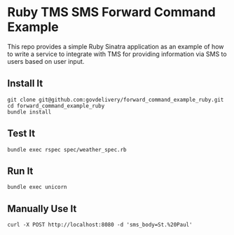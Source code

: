 # Ruby TMS SMS Forward Command Example

This repo provides a simple Ruby Sinatra application as an example of how to
write a service to integrate with TMS for providing information via SMS to 
users based on user input.

## Install It

```
git clone git@github.com:govdelivery/forward_command_example_ruby.git
cd forward_command_example_ruby
bundle install
```
## Test It

```
bundle exec rspec spec/weather_spec.rb
```

## Run It

```
bundle exec unicorn
```

## Manually Use It

```
curl -X POST http://localhost:8080 -d 'sms_body=St.%20Paul'
```
